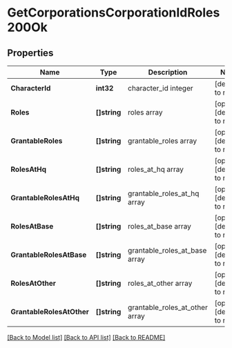 # GetCorporationsCorporationIdRoles200Ok

## Properties
Name | Type | Description | Notes
------------ | ------------- | ------------- | -------------
**CharacterId** | **int32** | character_id integer | [default to null]
**Roles** | **[]string** | roles array | [optional] [default to null]
**GrantableRoles** | **[]string** | grantable_roles array | [optional] [default to null]
**RolesAtHq** | **[]string** | roles_at_hq array | [optional] [default to null]
**GrantableRolesAtHq** | **[]string** | grantable_roles_at_hq array | [optional] [default to null]
**RolesAtBase** | **[]string** | roles_at_base array | [optional] [default to null]
**GrantableRolesAtBase** | **[]string** | grantable_roles_at_base array | [optional] [default to null]
**RolesAtOther** | **[]string** | roles_at_other array | [optional] [default to null]
**GrantableRolesAtOther** | **[]string** | grantable_roles_at_other array | [optional] [default to null]

[[Back to Model list]](../README.md#documentation-for-models) [[Back to API list]](../README.md#documentation-for-api-endpoints) [[Back to README]](../README.md)


